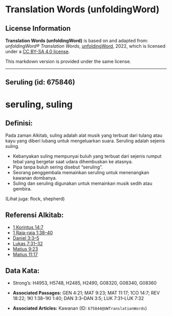 # Translation Words (unfoldingWord)

## License Information

**Translation Words (unfoldingWord)** is based on and adapted from: _unfoldingWord® Translation Words_, [unfoldingWord](https://unfoldingword.org/utw), 2022, which is licensed under a [CC BY-SA 4.0 license](https://creativecommons.org/licenses/by-sa/4.0/legalcode.en).

This markdown version is provided under the same license.



--------------------------------

## Seruling (id: 675846)

seruling, suling
================

Definisi:
---------

Pada zaman Alkitab, suling adalah alat musik yang terbuat dari tulang atau kayu yang diberi lubang untuk mengeluarkan suara. Seruling adalah sejenis suling.

* Kebanyakan suling mempunyai buluh yang terbuat dari sejenis rumput tebal yang bergetar saat udara dihembuskan ke atasnya.
* Pipa tanpa buluh sering disebut “seruling”.
* Seorang penggembala memainkan seruling untuk menenangkan kawanan dombanya.
* Suling dan seruling digunakan untuk memainkan musik sedih atau gembira.

(Lihat juga: flock, shepherd)

Referensi Alkitab:
------------------

* [1 Korintus 14:7](https://ref.ly/1Cor0:0)
* [1 Raja\-raja 1:38–40](https://ref.ly/1Kgs0:0)
* [Daniel 3:3–5](https://ref.ly/Dan3:3-Dan3:5)
* [Lukas 7:31–32](https://ref.ly/Luke7:31-Luke7:32)
* [Matius 9:23](https://ref.ly/Matt9:23)
* [Matius 11:17](https://ref.ly/Matt11:17)

Data Kata:
----------

* Strong’s: H4953, H5748, H2485, H2490, G08320, G08340, G08360

* **Associated Passages:** GEN 4:21; MAT 9:23; MAT 11:17; 1CO 14:7; REV 18:22; 1KI 1:38–1KI 1:40; DAN 3:3–DAN 3:5; LUK 7:31–LUK 7:32
* **Associated Articles:** Kawanan (ID: `675844@UWTranslationWords`)

